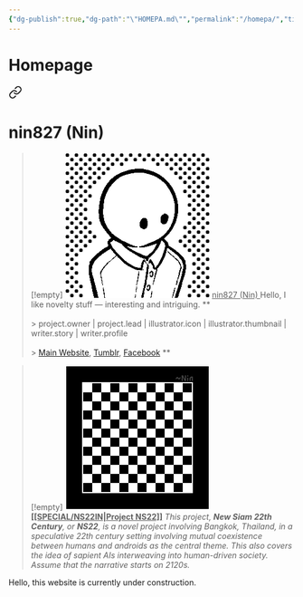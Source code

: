 ```yaml
---
{"dg-publish":true,"dg-path":"\"HOMEPA.md\"","permalink":"/homepa/","title":"Homepage","tags":["#-special","gardenEntry"]}
---
```


# Homepage


<div class="transclusion internal-embed is-loaded"><a class="markdown-embed-link" href="/resource/member/mb-001/#profile" aria-label="Open link"><svg xmlns="http://www.w3.org/2000/svg" width="24" height="24" viewBox="0 0 24 24" fill="none" stroke="currentColor" stroke-width="2" stroke-linecap="round" stroke-linejoin="round" class="svg-icon lucide-link"><path d="M10 13a5 5 0 0 0 7.54.54l3-3a5 5 0 0 0-7.07-7.07l-1.72 1.71"></path><path d="M14 11a5 5 0 0 0-7.54-.54l-3 3a5 5 0 0 0 7.07 7.07l1.71-1.71"></path></svg></a><div class="markdown-embed">

<div class="markdown-embed-title">

# nin827 (Nin)

</div>


>[!empty]
> ![RESOURCE/ASSET/ICON/MB001.png|icon](/img/user/RESOURCE/ASSET/ICON/MB001.png) <u class="title"> nin827 (Nin) </u>
> Hello, I like novelty stuff — interesting and intriguing. **<br><br>\> project.owner | project.lead | illustrator.icon | illustrator.thumbnail | writer.story | writer.profile <br><br>\> [Main Website](https://nin827.github.io/), [Tumblr](https://www.tumblr.com/nin827), [Facebook](https://www.facebook.com/nin827) **

</div></div>


>[!empty]
> ![PlaceholderIcon.png|icon](/img/user/RESOURCE/ASSET/OTHER/PlaceholderIcon.png) <b><u class="title">[[SPECIAL/NS22IN\|Project NS22]]</u></b>
> *This project, __New Siam 22th Century__, or __NS22__, is a novel project involving Bangkok, Thailand, in a speculative 22th century setting involving mutual coexistence between humans and androids as the central theme. This also covers the idea of sapient AIs interweaving into human-driven society. Assume that the narrative starts on 2120s.*

Hello, this website is currently under construction.
